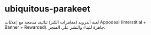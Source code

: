 # ubiquitous-parakeet
 لعبة أندرويد (مغامرات الكنز) ثنائية، مدمجة مع إعلانات Appodeal (Interstitial + Banner + Rewarded). جاهزة للبناء والنشر على المتجر.
